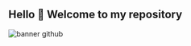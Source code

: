 ## Hello 👋 Welcome to my repository
![banner github](https://github.com/user-attachments/assets/c72ae298-f518-489f-87d8-8e875a484401)

<!--
**amvalseg/amvalseg** is a ✨ _special_ ✨ repository because its `README.md` (this file) appears on your GitHub profile.

Here are some ideas to get you started:

- 🔭 I’m currently working on ...
- 🌱 I’m currently learning ...
- 👯 I’m looking to collaborate on ...
- 🤔 I’m looking for help with ...
- 💬 Ask me about ...
- 📫 How to reach me: ...
- 😄 Pronouns: ...
- ⚡ Fun fact: ...
-->
